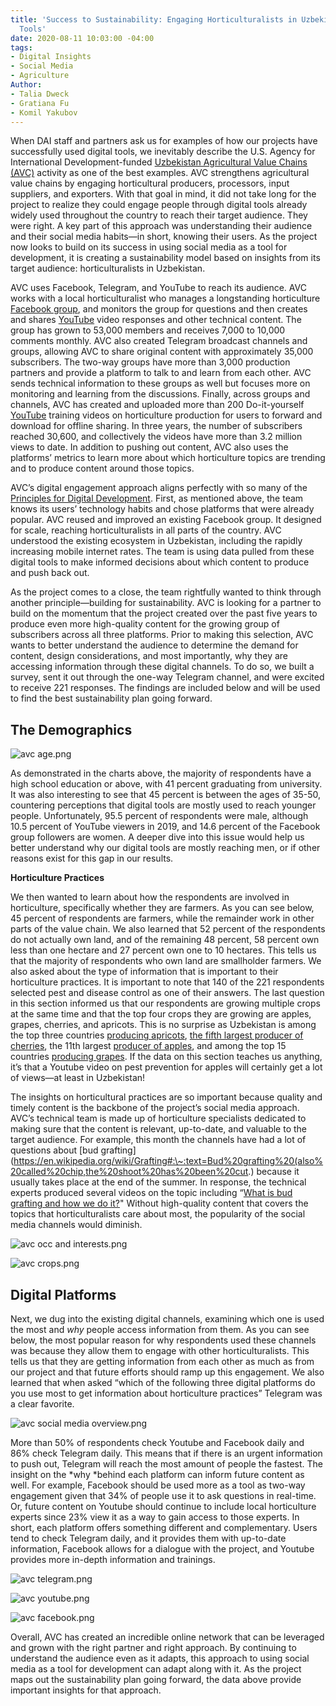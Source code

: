 ```yaml
---
title: 'Success to Sustainability: Engaging Horticulturalists in Uzbekistan with Digital
  Tools'
date: 2020-08-11 10:03:00 -04:00
tags:
- Digital Insights
- Social Media
- Agriculture
Author:
- Talia Dweck
- Gratiana Fu
- Komil Yakubov
---
```


When DAI staff and partners ask us for examples of how our projects have successfully used digital tools, we inevitably describe the U.S. Agency for International Development-funded [Uzbekistan Agricultural Value Chains (AVC)](https://www.dai.com/our-work/projects/uzbekistan-usaid-agricultural-value-chain-activity-uzbekistan-uzbekistan-avc) activity as one of the best examples. AVC strengthens agricultural value chains by engaging horticultural producers, processors, input suppliers, and exporters. With that goal in mind, it did not take long for the project to realize they could engage people through digital tools already widely used throughout the country to reach their target audience. They were right. A key part of this approach was understanding their audience and their social media habits—in short, knowing their users. As the project now looks to build on its success in using social media as a tool for development, it is creating a sustainability model based on insights from its target audience: horticulturalists in Uzbekistan.

AVC uses Facebook, Telegram, and YouTube to reach its audience. AVC works with a local horticulturalist who manages a longstanding horticulture [Facebook group](https://www.facebook.com/groups/bogdorchilik), and monitors the group for questions and then creates and shares [YouTube](https://www.youtube.com/channel/UCpGVyZ0yok7YPxAw9-omMhA) video responses and other technical content. The group has grown to 53,000 members and receives 7,000 to 10,000 comments monthly. AVC also created Telegram broadcast channels and groups, allowing AVC to share original content with approximately 35,000 subscribers. The two-way groups have more than 3,000 production partners and provide a platform to talk to and learn from each other. AVC sends technical information to these groups as well but focuses more on monitoring and learning from the discussions. Finally, across groups and channels, AVC has created and uploaded more than 200 Do-it-yourself [YouTube](https://www.youtube.com/channel/UCpGVyZ0yok7YPxAw9-omMhA) training videos on horticulture production for users to forward and download for offline sharing. In three years, the number of subscribers reached 30,600, and collectively the videos have more than 3.2 million views to date. In addition to pushing out content, AVC also uses the platforms’ metrics to learn more about which horticulture topics are trending and to produce content around those topics.

AVC’s digital engagement approach aligns perfectly with so many of the [Principles for Digital Development](https://digitalprinciples.org/). First, as mentioned above, the team knows its users’ technology habits and chose platforms that were already popular. AVC reused and improved an existing Facebook group. It designed for scale, reaching horticulturalists in all parts of the country. AVC understood the existing ecosystem in Uzbekistan, including the rapidly increasing mobile internet rates. The team is using data pulled from these digital tools to make informed decisions about which content to produce and push back out.

As the project comes to a close, the team rightfully wanted to think through another principle—building for sustainability. AVC is looking for a partner to build on the momentum that the project created over the past five years to produce even more high-quality content for the growing group of subscribers across all three platforms. Prior to making this selection, AVC wants to better understand the audience to determine the demand for content, design considerations, and most importantly, why they are accessing information through these digital channels. To do so, we built a survey, sent it out through the one-way Telegram channel, and were excited to receive 221 responses. The findings are included below and will be used to find the best sustainability plan going forward.

## The Demographics

![avc age.png](/uploads/avc%20age.png)

As demonstrated in the charts above, the majority of respondents have a high school education or above, with 41 percent graduating from university. It was also interesting to see that 45 percent is between the ages of 35-50, countering perceptions that digital tools are mostly used to reach younger people. Unfortunately, 95.5 percent of respondents were male, although 10.5 percent of YouTube viewers in 2019, and 14.6 percent of the Facebook group followers are women. A deeper dive into this issue would help us better understand why our digital tools are mostly reaching men, or if other reasons exist for this gap in our results.

**Horticulture Practices**

We then wanted to learn about how the respondents are involved in horticulture, specifically whether they are farmers. As you can see below, 45 percent of respondents are farmers, while the remainder work in other parts of the value chain. We also learned that 52 percent of the respondents do not actually own land, and of the remaining 48 percent, 58 percent own less than one hectare and 27 percent own one to 10 hectares. This tells us that the majority of respondents who own land are smallholder farmers. We also asked about the type of information that is important to their horticulture practices. It is important to note that 140 of the 221 respondents selected pest and disease control as one of their answers. The last question in this section informed us that our respondents are growing multiple crops at the same time and that the top four crops they are growing are apples, grapes, cherries, and apricots. This is no surprise as Uzbekistan is among the top three countries [producing apricots](https://en.wikipedia.org/wiki/List_of_countries_by_apricot_production), [the fifth largest producer of cherries](https://www.tridge.com/intelligences/sweet-cherry), the 11th largest [producer of apples](https://www.tridge.com/intelligences/apple/UZ), and among the top 15 countries [producing grapes](https://www.tridge.com/intelligences/grape/UZ). If the data on this section teaches us anything, it’s that a Youtube video on pest prevention for apples will certainly get a lot of views—at least in Uzbekistan!

The insights on horticultural practices are so important because quality and timely content is the backbone of the project’s social media approach. AVC’s technical team is made up of horticulture specialists dedicated to making sure that the content is relevant, up-to-date, and valuable to the target audience. For example, this month the channels have had a lot of questions about \[bud grafting\](https://en.wikipedia.org/wiki/Grafting#:\~:text=Bud%20grafting%20(also%20called%20chip,the%20shoot%20has%20been%20cut.) because it usually takes place at the end of the summer. In response, the technical experts produced several videos on the topic including “[What is bud grafting and how we do it?](https://www.youtube.com/watch?v=IE0eoqR4zlA&t=196s)" Without high-quality content that covers the topics that horticulturalists care about most, the popularity of the social media channels would diminish.

![avc occ and interests.png](/uploads/avc%20occ%20and%20interests.png)

![avc crops.png](/uploads/avc%20crops.png)

## Digital Platforms

Next, we dug into the existing digital channels, examining which one is used the most and *why* people access information from them. As you can see below, the most popular reason for why respondents used these channels was because they allow them to engage with other horticulturalists. This tells us that they are getting information from each other as much as from our project and that future efforts should ramp up this engagement. We also learned that when asked “which of the following three digital platforms do you use most to get information about horticulture practices” Telegram was a clear favorite.

![avc social media overview.png](/uploads/avc%20social%20media%20overview.png)

More than 50% of respondents check Youtube and Facebook daily and 86% check Telegram daily. This means that if there is an urgent information to push out, Telegram will reach the most amount of people the fastest. The insight on the \*why \*behind each platform can inform future content as well. For example, Facebook should be used more as a tool as two-way engagement given that 34% of people use it to ask questions in real-time. Or, future content on Youtube should continue to include local horticulture experts since 23% view it as a way to gain access to those experts. In short, each platform offers something different and complementary. Users tend to check Telegram daily, and it provides them with up-to-date information, Facebook allows for a dialogue with the project, and Youtube provides more in-depth information and trainings.

![avc telegram.png](/uploads/avc%20telegram.png)

![avc youtube.png](/uploads/avc%20youtube.png)

![avc facebook.png](/uploads/avc%20facebook.png)

Overall, AVC has created an incredible online network that can be leveraged and grown with the right partner and right approach. By continuing to understand the audience even as it adapts, this approach to using social media as a tool for development can adapt along with it. As the project maps out the sustainability plan going forward, the data above provide important insights for that approach.